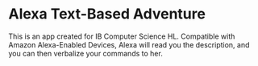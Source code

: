 # Alexa Text-Based Adventure
This is an app created for IB Computer Science HL. Compatible with Amazon Alexa-Enabled Devices, Alexa will read you the description, and you can then verbalize your commands to her.